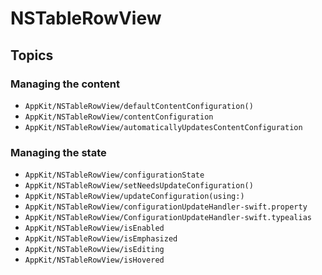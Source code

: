 # NSTableRowView

## Topics

### Managing the content

- ``AppKit/NSTableRowView/defaultContentConfiguration()``
- ``AppKit/NSTableRowView/contentConfiguration``
- ``AppKit/NSTableRowView/automaticallyUpdatesContentConfiguration``

### Managing the state

- ``AppKit/NSTableRowView/configurationState``
- ``AppKit/NSTableRowView/setNeedsUpdateConfiguration()``
- ``AppKit/NSTableRowView/updateConfiguration(using:)``
- ``AppKit/NSTableRowView/configurationUpdateHandler-swift.property``
- ``AppKit/NSTableRowView/ConfigurationUpdateHandler-swift.typealias``
- ``AppKit/NSTableRowView/isEnabled``
- ``AppKit/NSTableRowView/isEmphasized``
- ``AppKit/NSTableRowView/isEditing``
- ``AppKit/NSTableRowView/isHovered``
